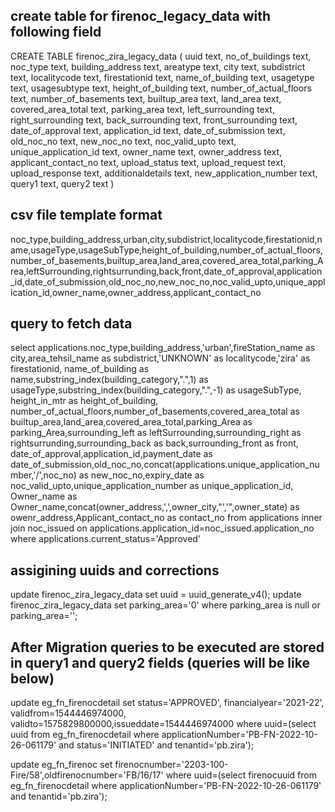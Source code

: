 create table for firenoc_legacy_data with following field
-------------------------------------

CREATE TABLE firenoc_zira_legacy_data
(
  uuid text,
  no_of_buildings text,
  noc_type text,
  building_address text,
  areatype text,
  city text,
  subdistrict text,
  localitycode text,
  firestationid text,
  name_of_building text,
  usagetype text,
  usagesubtype text,
  height_of_building text,
  number_of_actual_floors text,
  number_of_basements text,
  builtup_area text,
  land_area text,
  covered_area_total text,
  parking_area text,
  left_surrounding text,
  right_surrounding text,
  back_surrounding text,
  front_surrounding text,
  date_of_approval text,
  application_id text,
  date_of_submission text,
  old_noc_no text,
  new_noc_no text,
  noc_valid_upto text,
  unique_application_id text,
  owner_name text,
  owner_address text,
  applicant_contact_no text,
  upload_status text,
  upload_request text,
  upload_response text,
  additionaldetails text,
  new_application_number text,
  query1 text,
  query2 text
)


csv file template format
--------------------------
noc_type,building_address,urban,city,subdistrict,localitycode,firestationid,name,usageType,usageSubType,height_of_building,number_of_actual_floors,number_of_basements,builtup_area,land_area,covered_area_total,parking_Area,leftSurrounding,rightsurrunding,back,front,date_of_approval,application_id,date_of_submission,old_noc_no,new_noc_no,noc_valid_upto,unique_application_id,owner_name,owner_address,applicant_contact_no

query to fetch data
---------------------
select applications.noc_type,building_address,'urban',fireStation_name as city,area_tehsil_name as subdistrict,'UNKNOWN' as localitycode,'zira' as firestationid,
 name_of_building as name,substring_index(building_category,".",1) as usageType,substring_index(building_category,".",-1) as usageSubType,
 height_in_mtr as height_of_building,
 number_of_actual_floors,number_of_basements,covered_area_total as builtup_area,land_area,covered_area_total,parking_Area as parking_Area,surrounding_left as leftSurrounding,surrounding_right as rightsurrunding,surrounding_back as back,surrounding_front as front,
 date_of_approval,application_id,payment_date as date_of_submission,old_noc_no,concat(applications.unique_application_number,'/',noc_no) as  new_noc_no,expiry_date as noc_valid_upto,unique_application_number as unique_application_id,
 Owner_name as Owner_name,concat(owner_address,',',owner_city,"','",owner_state) as owenr_address,Applicant_contact_no as contact_no
from applications
inner join noc_issued on applications.application_id=noc_issued.application_no
where applications.current_status='Approved'

assigining uuids and corrections
-----------------------------------

update firenoc_zira_legacy_data set uuid = uuid_generate_v4();
update firenoc_zira_legacy_data set parking_area='0' where parking_area is null or parking_area='';




After Migration queries to be executed are stored in query1 and query2 fields (queries will be like below)
--------------------------------------------------------------------------------------------------------
 update eg_fn_firenocdetail set status='APPROVED', financialyear='2021-22', validfrom=1544446974000, validto=1575829800000,issueddate=1544446974000 where uuid=(select uuid from eg_fn_firenocdetail where applicationNumber='PB-FN-2022-10-26-061179' and status='INITIATED' and tenantid='pb.zira');

 update eg_fn_firenoc set firenocnumber='2203-100-Fire/58',oldfirenocnumber='FB/16/17' where uuid=(select firenocuuid from eg_fn_firenocdetail where applicationNumber='PB-FN-2022-10-26-061179'  and tenantid='pb.zira');